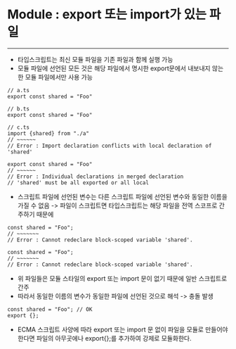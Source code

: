 # Module : export 또는 import가 있는 파일

---

- 타입스크립트는 최신 모듈 파일을 기존 파일과 함께 실행 가능
- 모듈 파일에 선언된 모든 것은 해당 파일에서 명시한 export문에서 내보내지 않는 한 모듈 파일에서만 사용 가능

```
// a.ts
export const shared = "Foo"
```

```
// b.ts
export const shared = "Foo"
```

```
// c.ts
import {shared} from "./a"
// ~~~~~~
// Error : Import declaration conflicts with local declaration of 'shared'

export const shared = "Foo"
// ~~~~~~
// Error : Individual declarations in merged declaration
// 'shared' must be all exported or all local
```

- 스크립트 파일에 선언된 변수는 다른 스크립트 파일에 선언된 변수와 동일한 이름을 가질 수 없음
  -> 파일이 스크립트면 타입스크립트는 해당 파일을 전역 스코프로 간주하기 때문에

```// a.ts
const shared = "Foo";
// ~~~~~~~
// Error : Cannot redeclare block-scoped variable 'shared'.
```

```// b.ts
const shared = "Foo";
// ~~~~~~~
// Error : Cannot redeclare block-scoped variable 'shared'.

```

- 위 파일들은 모듈 스타일의 export 또는 import 문이 없기 때문에 일반 스크립트로 간주
- 따라서 동일한 이름의 변수가 동일한 파일에 선언된 것으로 해석 -> 충돌 발생

```
const shared = "Foo"; // OK
export {};
```

- ECMA 스크립트 사양에 따라 export 또는 import 문 없이 파일을 모듈로 만들어야 한다면 파일의 아무곳에나 export{};를 추가하여 강제로 모듈화한다.
